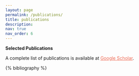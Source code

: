 ```yaml
---
layout: page
permalink: /publications/
title: publications
description:
nav: true
nav_order: 6
---
```


**Selected Publications**

A complete list of publications is available at <a href='https://scholar.google.com/citations?user=f811MKIAAAAJ&hl=en' style="color:#EE6A54;" >Google Scholar</a>.

<!-- _pages/publications.md -->
<div class="publications">

{% bibliography %}

</div>
